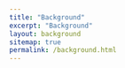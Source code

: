 ```yaml
---
title: "Background"
excerpt: "Background"
layout: background
sitemap: true
permalink: /background.html
---
```


